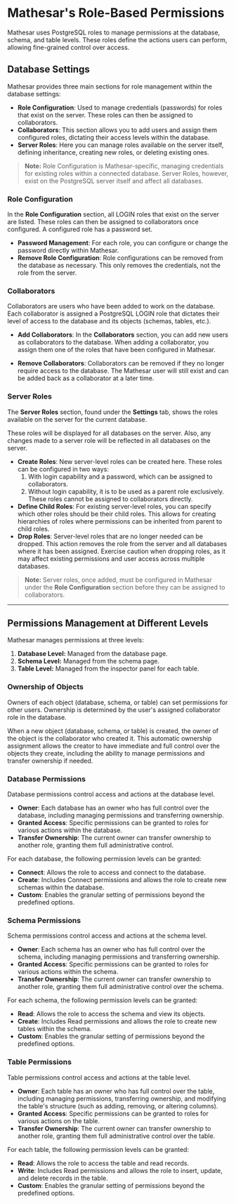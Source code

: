 # Mathesar's Role-Based Permissions

Mathesar uses PostgreSQL roles to manage permissions at the database, schema, and table levels. These roles define the actions users can perform, allowing fine-grained control over access.

## Database Settings

Mathesar provides three main sections for role management within the database settings:

- **Role Configuration**: Used to manage credentials (passwords) for roles that exist on the server. These roles can then be assigned to collaborators.
- **Collaborators**: This section allows you to add users and assign them configured roles, dictating their access levels within the database.
- **Server Roles**: Here you can manage roles available on the server itself, defining inheritance, creating new roles, or deleting existing ones.

> **Note:** Role Configuration is Mathesar-specific, managing credentials for existing roles within a connected database. Server Roles, however, exist on the PostgreSQL server itself and affect all databases.

### Role Configuration

In the **Role Configuration** section, all LOGIN roles that exist on the server are listed. These roles can then be assigned to collaborators once configured. A configured role has a password set.

- **Password Management**: For each role, you can configure or change the password directly within Mathesar.
- **Remove Role Configuration**: Role configurations can be removed from the database as necessary. This only removes the credentials, not the role from the server.

### Collaborators

Collaborators are users who have been added to work on the database. Each collaborator is assigned a PostgreSQL LOGIN role that dictates their level of access to the database and its objects (schemas, tables, etc.).

- **Add Collaborators**: In the **Collaborators** section, you can add new users as collaborators to the database. When adding a collaborator, you assign them one of the roles that have been configured in Mathesar.

- **Remove Collaborators**: Collaborators can be removed if they no longer require access to the database. The Mathesar user will still exist and can be added back as a collaborator at a later time.

### Server Roles

The **Server Roles** section, found under the **Settings** tab, shows the roles available on the server for the current database.

These roles will be displayed for all databases on the server. Also, any changes made to a server role will be reflected in all databases on the server.

- **Create Roles**: New server-level roles can be created here. These roles can be configured in two ways:
  1. With login capability and a password, which can be assigned to collaborators.
  2. Without login capability, it is to be used as a parent role exclusively. These roles cannot be assigned to collaborators directly.
- **Define Child Roles**: For existing server-level roles, you can specify which other roles should be their child roles. This allows for creating hierarchies of roles where permissions can be inherited from parent to child roles.
- **Drop Roles**: Server-level roles that are no longer needed can be dropped. This action removes the role from the server and all databases where it has been assigned. Exercise caution when dropping roles, as it may affect existing permissions and user access across multiple databases.

> **Note:** Server roles, once added, must be configured in Mathesar under the **Role Configuration** section before they can be assigned to collaborators.

---

## Permissions Management at Different Levels

Mathesar manages permissions at three levels:

1. **Database Level:** Managed from the database page.
2. **Schema Level:** Managed from the schema page.
3. **Table Level:** Managed from the inspector panel for each table.

### Ownership of Objects

Owners of each object (database, schema, or table) can set permissions for other users. Ownership is determined by the user's assigned collaborator role in the database.

When a new object (database, schema, or table) is created, the owner of the object is the collaborator who created it. This automatic ownership assignment allows the creator to have immediate and full control over the objects they create, including the ability to manage permissions and transfer ownership if needed.

### Database Permissions

Database permissions control access and actions at the database level.

- **Owner**: Each database has an owner who has full control over the database, including managing permissions and transferring ownership.
- **Granted Access**: Specific permissions can be granted to roles for various actions within the database.
- **Transfer Ownership**: The current owner can transfer ownership to another role, granting them full administrative control.

For each database, the following permission levels can be granted:

- **Connect**: Allows the role to access and connect to the database.
- **Create**: Includes Connect permissions and allows the role to create new schemas within the database.
- **Custom**: Enables the granular setting of permissions beyond the predefined options.

### Schema Permissions

Schema permissions control access and actions at the schema level.

- **Owner**: Each schema has an owner who has full control over the schema, including managing permissions and transferring ownership.
- **Granted Access**: Specific permissions can be granted to roles for various actions within the schema.
- **Transfer Ownership**: The current owner can transfer ownership to another role, granting them full administrative control over the schema.

For each schema, the following permission levels can be granted:

- **Read**: Allows the role to access the schema and view its objects.
- **Create**: Includes Read permissions and allows the role to create new tables within the schema.
- **Custom**: Enables the granular setting of permissions beyond the predefined options.

### Table Permissions

Table permissions control access and actions at the table level.

- **Owner**: Each table has an owner who has full control over the table, including managing permissions, transferring ownership, and modifying the table's structure (such as adding, removing, or altering columns).
- **Granted Access**: Specific permissions can be granted to roles for various actions on the table.
- **Transfer Ownership**: The current owner can transfer ownership to another role, granting them full administrative control over the table.

For each table, the following permission levels can be granted:

- **Read**: Allows the role to access the table and read records.
- **Write**: Includes Read permissions and allows the role to insert, update, and delete records in the table.
- **Custom**: Enables the granular setting of permissions beyond the predefined options.
